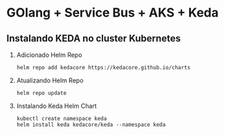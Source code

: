 # GOlang + Service Bus + AKS + Keda

## Instalando KEDA no cluster Kubernetes

1. Adicionado Helm Repo
   ```
   helm repo add kedacore https://kedacore.github.io/charts
   ```
2. Atualizando Helm Repo
   ```
   helm repo update
   ```
3. Instalando Keda Helm Chart
   ```
   kubectl create namespace keda
   helm install keda kedacore/keda --namespace keda
   ```